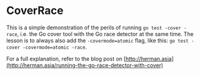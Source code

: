 CoverRace
=========

This is a simple demonstration of the perils of running `go test -cover -race`, i.e. the Go cover tool with the Go race detector at the same time. The lesson is to always also add the `-covermode=atomic` flag, like this: `go test -cover -covermode=atomic -race`.

For a full explanation, refer to the blog post on [http://herman.asia](http://herman.asia/running-the-go-race-detector-with-cover)
